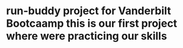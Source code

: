 # run-buddy project for Vanderbilt Bootcaamp this is our first project where were practicing our skills

